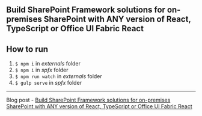## Build SharePoint Framework solutions for on-premises SharePoint with ANY version of React, TypeScript or Office UI Fabric React

## How to run

1. `$ npm i` in _externals_ folder
2. `$ npm i` in _spfx_ folder
3. `$ npm run watch` in _externals_ folder
4. `$ gulp serve` in _spfx_ folder
--- 
Blog post - [Build SharePoint Framework solutions for on-premises SharePoint with ANY version of React, TypeScript or Office UI Fabric React](https://spblog.net/post/2019/08/08/build-sharepoint-framework-solutions-for-on-premises-sharepoint-with-any-version-of-react-typescript-or-office-ui-fabric-react)

